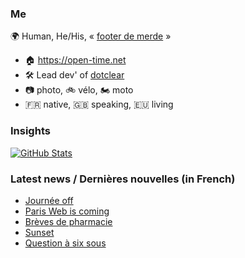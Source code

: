 ### Me

🌍 Human, He/His, « [footer de merde](https://open-time.net/post/2013/07/17/La-veritable-histoire-du-Footer-de-merde-) » 
* 🏠 https://open-time.net 
* 🛠️ Lead dev' of [dotclear](https://git.dotclear.org/dev/dotclear)
* 📷 photo, 🚲 vélo, 🏍️ moto 
* 🇫🇷 native, 🇬🇧 speaking, 🇪🇺 living

### Insights

[![GitHub Stats](https://github-readme-stats-sigma-five.vercel.app/api?username=franck-paul)](https://github.com/franck-paul)

### Latest news / Dernières nouvelles (in French)

<!-- BLOG-POST-LIST:START -->
- [Journée off](https://open-time.net/post/2025/09/24/Journee-off)
- [Paris Web is coming](https://open-time.net/post/2025/09/23/Paris-Web-is-coming)
- [Brèves de pharmacie](https://open-time.net/post/2025/09/22/Breves-de-pharmacie)
- [Sunset](https://open-time.net/post/2025/09/21/Sunset)
- [Question à six sous](https://open-time.net/post/2025/09/20/Question-a-six-sous)
<!-- BLOG-POST-LIST:END -->
